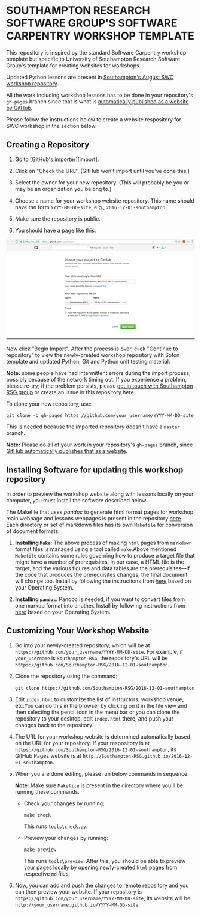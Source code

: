 # SOUTHAMPTON RESEARCH SOFTWARE GROUP'S SOFTWARE CARPENTRY WORKSHOP TEMPLATE

This repository is inspired by the standard Software Carpentry workshop template but specific to University of Southampton Research Software Group's template for creating websites for workshops.

Updated Python lessons are present in [Southampton's August SWC workshop repository](https://github.com/Southampton-RSG/2016-08-31-southampton).

All the work including workshop lessons has to be done in your repository's `gh-pages` branch since that is what is [automatically published as a website by GitHub](https://help.github.com/articles/creating-project-pages-manually/).

Please follow the instructions below to create a website respository for SWC workshop in the section below.

## Creating a Repository

1. Go to [GitHub's importer][import].

2. Click on "Check the URL".  (GitHub won't import until you've done this.) 

3. Select the owner for your new repository. (This will probably be you or may be an organization you belong to.)

4. Choose a name for your workshop website repository. This name should have the form `YYYY-MM-DD-site`, e.g., `2016-12-01-southampton`.

5. Make sure the repository is public.

6. You should have a page like this: 

![Github Repository Import page](Github_import.png)

Now click "Begin Import". After the process is over, click "Continue to repository" to view the newly-created workshop repository with Soton template and updated Python, Git and Python unit testing material. 

**Note:**
some people have had intermittent errors during the import process,
possibly because of the network timing out.
If you experience a problem, please re-try;
if the problem persists,
please [get in touch with Southampton RSG group](http://rsg.soton.ac.uk/contact) or create an issue in this repository here. 

To clone your new repository, use:

~~~
git clone -b gh-pages https://github.com/your_username/YYYY-MM-DD-site
~~~

This is needed because the imported repository doesn't have a `master` branch.

**Note:** Please do all of your work in your repository's `gh-pages` branch,
since [GitHub automatically publishes that as a website](https://help.github.com/articles/creating-project-pages-manually/).

## Installing Software for updating this workshop repository

In order to preview the workshop website along with lessons locally on your computer, you must install the software described below.

The Makefile that uses *pandoc* to generate html format pages for workshop main webpage and lessons webpages is present in the repository [here](https://github.com/Southampton-RSG/2016-08-31-southampton/Makefile). Each directory or set of markdown files has its own `Makefile` for conversion of document formats.

1. **Installing `Make`**: The above process of making `html` pages from `markdown` format files is managed using a tool called `make`.Above mentioned `Makefile` contains some rules governing how to produce a target file that might have a number of prerequisites. In our case, a HTML file is the target, and the various figures and data tables are the prerequisites—if the code that produces the prerequisites changes, the final document will change too. Install by following the instructions from [here](https://www.gnu.org/software/make/) based on your Operating System.

2. **Installing `pandoc`**: Pandoc is needed, if you want to convert files from one markup format into another. Install by following instructions from [here](http://pandoc.org/installing.html) based on your Operating System.


## Customizing Your Workshop Website

1. Go into your newly-created repository, which will be at `https://github.com/your_username/YYYY-MM-DD-site`. For example, if `your_username` is `Southampton-RSG`, the repository's URL will be `https://github.com/Southampton-RSG/2016-12-01-southampton`.

2. Clone the repository using the command:

   `git clone https://github.com/Southampton-RSG/2016-12-01-southampton`

3. Edit `index.html` to customize the list of instructors, workshop venue, etc.You can do this in the browser by clicking on it in the file view and then selecting the pencil icon in the menu bar or you can clone the repository to your desktop, edit `index.html` there, and push your changes back to the repository.

4. The URL for your workshop website is determined automatically based on the URL for your repository. If your respository is at `https://github.com/Southampton-RSG/2016-12-01-southampton`, its GitHub Pages website is at `http://Southampton-RSG.github.io/2016-12-01-southampton`.

5. When you are done editing, please run below commands in sequence:

   **Note:** Make sure `Makefile` is present in the directory where you'll be running these commands.

   * Check your changes by running:

     ~~~
     make check
     ~~~
     This runs `tools\check.py`. 

   * Preview your changes by running:

     ~~~
     make preview
     ~~~
     This runs `tools\preview`. After this, you should be able to preview your pages locally by opening newly-created `html` pages from respective `md` files. 

6. Now, you can add and push the changes to remote repository and you can then preview your website. If your repository is `https://github.com/your_username/YYYY-MM-DD-site`, its website will be `http://your_username.github.io/YYYY-MM-DD-site`.





